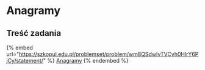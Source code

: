 # Anagramy

## Treść zadania

{% embed url="https://szkopul.edu.pl/problemset/problem/wm8QSdwIvTVCvh0HlrY6PjCy/statement/" %}
[Anagramy](https://szkopul.edu.pl/problemset/problem/wm8QSdwIvTVCvh0HlrY6PjCy/site/?key=statement)
{% endembed %}